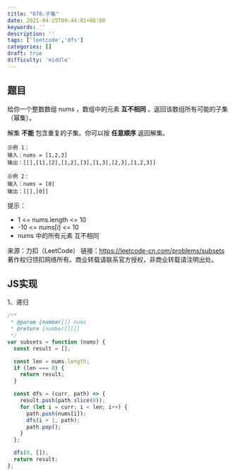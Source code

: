 ```yaml
---
title: "078.子集"
date: 2021-04-25T09:44:01+08:00
keywords: ''
description: ''
tags: ['leetcode','dfs']
categories: []
draft: true
difficulty: 'middle'
---
```


## 题目

给你一个整数数组 nums ，数组中的元素 **互不相同** 。返回该数组所有可能的子集（幂集）。

解集 **不能** 包含重复的子集。你可以按 **任意顺序** 返回解集。

```
示例 1：
输入：nums = [1,2,3]
输出：[[],[1],[2],[1,2],[3],[1,3],[2,3],[1,2,3]]

示例 2：
输入：nums = [0]
输出：[[],[0]]
```

提示：

- 1 <= nums.length <= 10
- -10 <= nums[i] <= 10
- nums 中的所有元素 互不相同

来源：力扣（LeetCode）
链接：https://leetcode-cn.com/problems/subsets
著作权归领扣网络所有。商业转载请联系官方授权，非商业转载请注明出处。

## JS实现

1、递归

```javascript
/**
 * @param {number[]} nums
 * @return {number[][]}
 */
var subsets = function (nums) {
  const result = [];

  const len = nums.length;
  if (len === 0) {
    return result;
  }

  const dfs = (curr, path) => {
    result.push(path.slice(0));
    for (let i = curr; i < len; i++) {
      path.push(nums[i]);
      dfs(i + 1, path);
      path.pop();
    }
  };

  dfs(0, []);
  return result;
};
```


